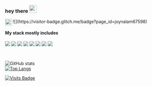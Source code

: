 ### hey there <img src="https://media.giphy.com/media/hvRJCLFzcasrR4ia7z/giphy.gif" width="25px">
<a href="https://www.linkedin.com/in/md-joynal-alam-a34b30202/">
  <img align="left" alt="joynalam67598's LinkedIN" width="22px" src="https://raw.githubusercontent.com/peterthehan/peterthehan/master/assets/linkedin.svg" />
</a>
![](https://visitor-badge.glitch.me/badge?page_id=joynalam67598)

<!-- - 📫 How to reach me: Email me at joynalam67598@gmail.com 🙂 -->

#### My stack mostly includes
![](https://img.shields.io/badge/-javascript-yellow?style=flat)
![](https://img.shields.io/badge/-php-9cf?style=flat)
![](https://img.shields.io/badge/-react-blue?style=flat)
![](https://img.shields.io/badge/-c++-green?style=flat)
![](https://img.shields.io/badge/-asp.net-core-green?style=flat)
![](https://img.shields.io/badge/-laravel-orange?style=flat)
![](https://img.shields.io/badge/-git-red?style=flat)
![](https://img.shields.io/badge/-sql-lightgrey?style=flat)

<br/>

![GitHub stats](https://github-readme-stats.vercel.app/api?username=joynalam67598&show_icons=true&title_color=ffc857&icon_color=8ac926&text_color=daf7dc&bg_color=151515&hide=["stars"])
<br/>
[![Top Langs](https://github-readme-stats.vercel.app/api/top-langs/?username=joynalam67598&layout=compact&text_color=daf7dc&bg_color=151515)](https://github.com/anuraghazra/github-readme-stats)

[![Visits Badge](https://badges.pufler.dev/visits/joynalam67598/joynalam67598)](https://github.com/joynalam67598)

